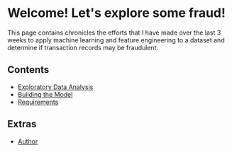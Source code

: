 # Welcome! Let's explore some fraud!

This page contains chronicles the efforts that I have made over the last 3 weeks to apply machine learning and feature engineering to a dataset and determine if transaction records may be fraudulent.

## Contents

- [Exploratory Data Analysis](https://rouest.github.io/EDA)
- [Building the Model](https://rouest.github.io/Model)
- [Requirements](https://rouest.github.io/Requirements)

## Extras

- [Author](https://www.linkedin.com/in/robbywest/)


